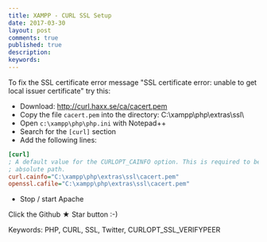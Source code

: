 ```yaml
---
title: XAMPP - CURL SSL Setup
date: 2017-03-30
layout: post
comments: true
published: true
description: 
keywords: 
---
```


To fix the SSL certificate error message "SSL certificate error: unable to get local issuer certificate" try this:

* Download: http://curl.haxx.se/ca/cacert.pem
* Copy the file `cacert.pem` into the directory: C:\xampp\php\extras\ssl\
* Open `c:\xampp\php\php.ini` with Notepad++
* Search for the `[curl]` section
* Add the following lines:

 ```ini
[curl]
; A default value for the CURLOPT_CAINFO option. This is required to be an
; absolute path.
curl.cainfo="C:\xampp\php\extras\ssl\cacert.pem"
openssl.cafile="C:\xampp\php\extras\ssl\cacert.pem"
 ```
 
* Stop / start Apache

Click the Github ★ Star button :-)


Keywords: PHP, CURL, SSL, Twitter, CURLOPT_SSL_VERIFYPEER